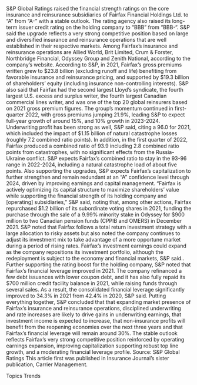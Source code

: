 S&P Global Ratings raised the financial strength ratings on the core insurance and reinsurance subsidiaries of Fairfax Financial Holdings Ltd. to “A” from “A-” with a stable outlook.
The rating agency also raised its long-term issuer credit rating on the holding company to “BBB” from “BBB-“.
S&P said the upgrade reflects a very strong competitive position based on large and diversified insurance and reinsurance operations that are well established in their respective markets.
Among Fairfax’s insurance and reinsurance operations are Allied World, Brit Limited, Crum & Forster, Northbridge Financial, Odyssey Group and Zenith National, according to the company’s website.
According to S&P, in 2021, Fairfax’s gross premiums written grew to $23.8 billion (excluding runoff and life) benefiting from favorable insurance and reinsurance pricing, and supported by $19.3 billion of shareholders’ equity (including insurance non-controlling interests).
S&P also said that Fairfax had the second largest Lloyd’s syndicate, the fourth largest U.S. excess and surplus writer, the fourth largest Canadian commercial lines writer, and was one of the top 20 global reinsurers based on 2021 gross premium figures.
The group’s momentum continued in first-quarter 2022, with gross premiums jumping 21.9%, leading S&P to expect full-year growth of around 15%, and 10% growth in 2023-2024.
Underwriting profit has been strong as well, S&P said, citing a 96.0 for 2021, which included the impact of $1.15 billion of natural catastrophe losses (roughly 7.2 combined ratio points). In addition, in the first quarter of 2022, Fairfax produced a combined ratio of 93.9 including 2.8 combined ratio points from catastrophes, with no significant effects from the Russia-Ukraine conflict.
S&P expects Fairfax’s combined ratio to stay in the 93-96 range in 2022-2024, including a natural catastrophe load of about five points.
Also supporting the upgrades, S&P expects Fairfax’s capitalization to further strengthen and remain redundant at an “A” confidence level through 2024, driven by improving earnings and capital management.
“Fairfax is actively optimizing its capital structure to maximize shareholders’ value while supporting the financial strength of its holding company and [operating] subsidiaries,” S&P said, noting that, among other actions, Fairfax repurchased $1.2 billion of its subordinate voting shares in 2021, funding the purchase through the sale of a 9.99% minority stake in Odyssey for $900 million to two Canadian pension funds (CPPIB and OMERS) in December 2021.
S&P noted that Fairfax follows a total return investment strategy with a large allocation to risky assets but also noted the company continues to adjust its investment mix to take advantage of a more opportune market during a period of rising rates. Fairfax’s investment earnings could expand as the company repositions its investment portfolio, although the redeployment is subject to the economy and financial markets, S&P said..
Further supporting the rating boost for the holding company, S&P noted that Fairfax’s financial leverage improved in 2021. The company refinanced a few debt issuances with lower coupon debt, and it has also fully repaid its $700 million credit facility balance in 2021, while raising funds through several sales. As a result, the consolidated financial leverage significantly improved to 34.3% in 2021 from 42.4% in 2020, S&P said.
Putting everything together, S&P concluded that that expanding market presence of Fairfax’s insurance and reinsurance operations, disciplined underwriting and rate increases are likely to drive gains in underwriting earnings, that investment income is expected to increase, that non-insurance profits will benefit from the reopening economies over the next three years and that Fairfax’s financial leverage will remain around 30%.
The stable outlook reflects Fairfax’s very strong competitive position reinforced by operating earnings expansion, improving capitalization supporting robust top line growth, and a moderating financial leverage profile.
Source: S&P Global Ratings
This article first was published in Insurance Journal’s sister publication, Carrier Management.

Topics
Trends
